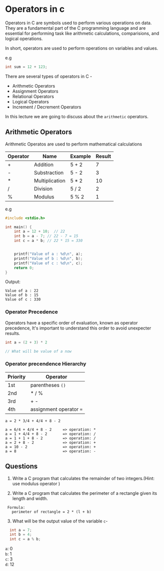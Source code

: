 # Operators in c

Operators in C are symbols used to perform various operations on data. They are a fundamental part of the C programming language and are essential for performing task like arithmetic calculations, comparisions, and logical operations. 

In short, operators are used to perform operations on variables and values. 

e.g
```c
int sum = 12 + 123; 
```

There are several types of operators in C - 
  - Arithmetic Operators
  - Assignment Operators
  - Relational Operators
  - Logical Operators 
  - Increment / Decrement Operators 

In this lecture we are going to discuss about the `arithmetic` operators.

## Arithmetic Operators 
Arithmetic Operatos are used to perform mathematical calculations 

| Operator | Name | Example | Result | 
| --- | --- | --- | --- |
| + | Addition | 5 + 2 | 7 | 
| - | Substraction | 5 - 2 | 3 |
| * | Multiplication | 5 * 2 | 10 | 
| / | Division | 5 / 2 | 2 | 
| % | Modulus | 5 % 2 | 1 | 


e.g 
```c
#include <stdio.h>

int main() {
    int a = 12 + 10;  // 22
    int b = a - 7; // 22 - 7 = 15
    int c = a * b; // 22 * 15 = 330


    printf("Value of a : %d\n", a);
    printf("Value of b : %d\n", b);
    printf("Value of c : %d\n", c);
    return 0;
}
```
Output: 
```
Value of a : 22
Value of b : 15
Value of c : 330
```



### Operator Precedence
Operators have a specific order of evaluation, known as operator precedence, It's important to understand this order to avoid unexpecter results. 

```c
int a = (2 + 3) * 2

// What will be value of a now
```

### Operator precendence Hierarchy 
| Priority | Operator |
| --- | --- |
| 1st | parentheses `()` |
| 2nd | * / % |
| 3rd | + - |
| 4th | assignment operator `=` | 

```
a = 2 * 3/4 + 4/4 + 8 - 2

a = 6/4 + 4/4 + 8 - 2     => operation: *
a = 1 + 4/4 + 8 - 2       => operation: /
a = 1 + 1 + 8 - 2         => operation: /
a = 2 + 8 - 2             => operation: +
a = 10 - 2                => operation: +
a = 8                     => operation: -
```


## Questions 

1. Write a C program that calculates the remainder of two integers.(Hint: use modulus operator )

2. Write a C program that calculates the perimeter of a rectangle given its length and width. 

```
 Formula: 
   perimeter of rectangle = 2 * (l + b)
```

3. What will be the output value of the variable `c`- 
```c
  int a = 7;
  int b = 4;
  int c = a % b;
```

  `a`: 0 <br>
  `b`: 1 <br>
  `c`: 3 <br>
  `d`: 12 <br>




